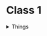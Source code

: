 # Class 1
<details markdown="block"><summary>Things</summary>

[Java Basics](https://docs.oracle.com/javase/tutorial/java/nutsandbolts/index.html)

1.  What does “strong typed” mean?
	1. It means the language rules for handling data types is strictly enforced. Java is strongly typed and enforces strict rules that forbid things like adding an integer to a string directly. Javascript on the other hand, does not require variables to be explicitly declared with a data type, which is more flexible, but increases the potential for errors and type mismatching while also requires JS to do the work and convert before concatenating a number to a string.. Typescript is meatheadJS. 
	3. Also, Java is statically typed and forbids variables from changing after declaration.
3.  What are the primitive data types?
	1. Java has eight of them--bytes, shorts, int, long, float, double, char, and boolean.

The first response in this [Reddit thread on compiling](https://www.reddit.com/r/explainlikeimfive/comments/233dq5/eli5_what_does_it_mean_to_compile_code/)

[XKCD: Compiling](https://xkcd.com/303/)

1.  Explain to a non-technical friend the difference in how compilation works in Java and JavaScript.
	1. Java is compiled which is like serving a table a bucket of  steaks pre chopped into a form that could be consumed by all guests at the table without problem. JS on the other hand, serves the steaks whole and relies on each guest to chop it. 
2.  Does code complaining mean that it works correctly?
	1. No, it just means the code adheres to the languages rules and doesn't catch logical errors or production of the desired output.

[Reading Java Documentation](https://www.dummies.com/programming/java/making-sense-of-javas-api-documentation/)

1.  How many keywords does Java have?
	1.  51 reserved keywords and 16 contextual keywords that cannot be used as identifiers in the code.
2.  How do you print words to the console in Java?
	1. System.out.println("hello, world")
		1. adds new line character to end of output
	2. System.out.print("")
		1. pno new line
	3. System.out.printf
		1. int age = 25; double height = 1.75; String name = "Alice"; char initial = 'A'; boolean isImposter = true;
		2. System.out.printf("In format %s is for string, %c for a character, %d for an integer, %.2f for a floating-point number with two decimal places, 1.  %b for a boolean, and then we provide the variables in the same order as the format specifiers" name, initial, age, height, 'isImposter')
		3. Allows formatted output to the console.
		4. 

</details>